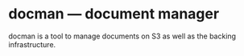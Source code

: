 docman — document manager
================================================================================

docman is a tool to manage documents on S3 as well as the backing infrastructure.
